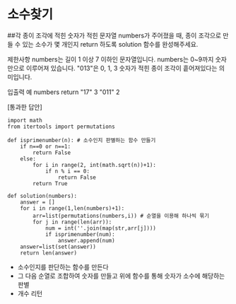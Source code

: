 # 소수찾기
##각 종이 조각에 적힌 숫자가 적힌 문자열 numbers가 주어졌을 때, 종이 조각으로 만들 수 있는 소수가 몇 개인지 return 하도록 solution 함수를 완성해주세요.

제한사항
numbers는 길이 1 이상 7 이하인 문자열입니다.
numbers는 0~9까지 숫자만으로 이루어져 있습니다.
"013"은 0, 1, 3 숫자가 적힌 종이 조각이 흩어져있다는 의미입니다.


입출력     예
numbers	return
"17"	    3
"011"   	2


[통과한 답안]
```
import math
from itertools import permutations

def isprimenumber(n): # 소수인지 판별하는 함수 만들기
    if n==0 or n==1:
        return False
    else:
        for i in range(2, int(math.sqrt(n))+1):
            if n % i == 0:
                return False
        return True

def solution(numbers):
    answer = []
    for i in range(1,len(numbers)+1):
        arr=list(permutations(numbers,i)) # 순열을 이용해 하나씩 묶기
        for j in range(len(arr)):
            num = int(''.join(map(str,arr[j])))
            if isprimenumber(num):
                answer.append(num)
    answer=list(set(answer))
    return len(answer) 
 ```
 
 
 - 소수인지를 판단하는 함수를 만든다
 - 그 다음 순열로 조합하여 숫자를 만들고 위에 함수를 통해 숫자가 소수에 해당하는 판별
 - 개수 리턴
